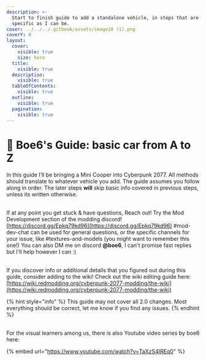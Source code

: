 ```yaml
---
description: >-
  Start to finish guide to add a standalone vehicle, in steps that are as
  specific as I can be.
cover: ../../../.gitbook/assets/image18 (1).png
coverY: 0
layout:
  cover:
    visible: true
    size: hero
  title:
    visible: true
  description:
    visible: true
  tableOfContents:
    visible: true
  outline:
    visible: true
  pagination:
    visible: true
---
```


# 🚗 Boe6's Guide: basic car from A to Z

In this guide I’ll be bringing a Mini Cooper into Cyberpunk 2077. All methods should translate to whatever vehicle you add. The guide assumes you follow along in order. The later steps **will** skip basic info covered in previous steps, unless its written otherwise.

\
If at any point you get stuck & have questions, Reach out! Try the Mod Development section of the modding discord!  [https://discord.gg/Epkq79kd96](https://discord.gg/Epkq79kd96) #mod-dev-chat can be used for general questions, or the specific channels for your issue, like #textures-and-models (you might want to remember this one!) You can also DM me on discord **@boe6**, I can't promise fast replies but I'll help however I can :)

\
If you discover info or additional details that you figured out during this guide, consider adding to the wiki! Check out the wiki editing guide here: [https://wiki.redmodding.org/cyberpunk-2077-modding/the-wiki](https://wiki.redmodding.org/cyberpunk-2077-modding/the-wiki)



{% hint style="info" %}
This guide may not cover all 2.0 changes. Most everything should be correct, let me know if you find any issues.
{% endhint %}

\
For the visual learners among us, there is also Youtube video series by boe6 here:

{% embed url="https://www.youtube.com/watch?v=TaXzS4IREq0" %}
